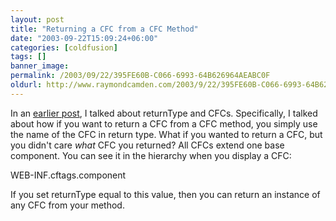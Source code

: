 ```yaml
---
layout: post
title: "Returning a CFC from a CFC Method"
date: "2003-09-22T15:09:24+06:00"
categories: [coldfusion]
tags: []
banner_image: 
permalink: /2003/09/22/395FE60B-C066-6993-64B626964AEABC0F
oldurl: http://www.raymondcamden.com/2003/9/22/395FE60B-C066-6993-64B626964AEABC0F
---
```


In an <a href="http://www.camdenfamily.com/morpheus/blog/index.cfm?mode=entry&entry=31">earlier post</a>, I talked about returnType and CFCs. Specifically, I talked about how if you want to return a CFC from a CFC method, you simply use the name of the CFC in return type. What if you wanted to return a CFC, but you didn't care <i>what</i> CFC you returned? All CFCs extend one base component. You can see it in the hierarchy when you display a CFC: 

WEB-INF.cftags.component

If you set returnType equal to this value, then you can return an instance of any CFC from your method.